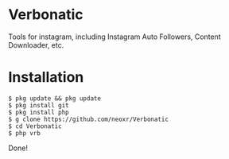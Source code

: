 # Verbonatic
Tools for instagram, including Instagram Auto Followers, Content Downloader, etc.

# Installation

```
$ pkg update && pkg update
$ pkg install git
$ pkg install php
$ g clone https://github.com/neoxr/Verbonatic
$ cd Verbonatic
$ php vrb
```
Done!
